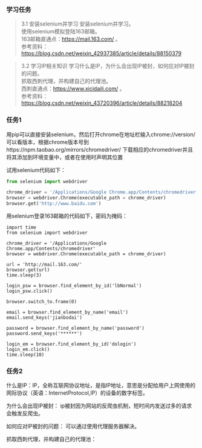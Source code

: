 ### 学习任务
> 3.1 安装selenium并学习
安装selenium并学习。  
使用selenium模拟登陆163邮箱。  
163邮箱直通点：https://mail.163.com/ 。  
参考资料：https://blog.csdn.net/weixin_42937385/article/details/88150379

> 3.2 学习IP相关知识
学习什么是IP，为什么会出现IP被封，如何应对IP被封的问题。  
抓取西刺代理，并构建自己的代理池。  
西刺直通点：https://www.xicidaili.com/ 。  
参考资料：https://blog.csdn.net/weixin_43720396/article/details/88218204  

### 任务1

用pip可以直接安装selenium，然后打开chrome在地址栏输入chrome://version/ 可以看版本，根据chrome版本号到https://npm.taobao.org/mirrors/chromedriver/ 下载相应的chromedriver并且将其添加到环境变量中，或者在使用时声明其位置

试用selenium代码如下：
```python
from selenium import webdriver

chrome_driver = '/Applications/Google Chrome.app/Contents/chromedriver'
browser = webdriver.Chrome(executable_path = chrome_driver)
browser.get('http://www.baidu.com')
```
用selenium登录163邮箱的代码如下，密码为掩码：
```
import time
from selenium import webdriver

chrome_driver = '/Applications/Google Chrome.app/Contents/chromedriver'
browser = webdriver.Chrome(executable_path = chrome_driver)

url = 'http://mail.163.com/'
browser.get(url)
time.sleep(3)

login_psw = browser.find_element_by_id('lbNormal')
login_psw.click()

browser.switch_to.frame(0)

email = browser.find_element_by_name('email')
email.send_keys('jianbodai')

password = browser.find_element_by_name('password')
password.send_keys('******')

login_em = browser.find_element_by_id('dologin')
login_em.click()
time.sleep(10)
```

### 任务2

什么是IP：IP，全称互联网协议地址，是指IP地址，意思是分配给用户上网使用的网际协议（英语：InternetProtocol,IP）的设备的数字标签。

为什么会出现IP被封： ip被封因为网站的反爬虫机制，短时间内发送过多的请求会触发反爬虫。

如何应对IP被封的问题： 可以通过使用代理服务器解决。

抓取西刺代理，并构建自己的代理池：
